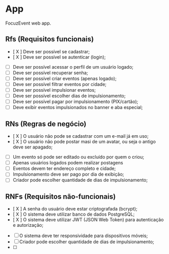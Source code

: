 # App

FocuzEvent web app.

## Rfs (Requisitos funcionais)

- [ X ] Deve ser possível se cadastrar;
- [ X ] Deve ser possível se autenticar (login);
- [ ] Deve ser possível acessar o perfil de um usuário logado;
- [ ] Deve ser possível recuperar senha;
- [ ] Deve ser possível criar eventos (apenas logado);
- [ ] Deve ser possível filtrar eventos por cidade;
- [ ] Deve ser possível impulsionar eventos;
- [ ] Deve ser possível escolher dias de impulsionamento;
- [ ] Deve ser possível pagar por impulsionamento (PIX/cartão);
- [ ] Deve exibir eventos impulsionados no banner e aba especial;

## RNs (Regras de negócio)

- [ X ] O usuário não pode se cadastrar com um e-mail já em uso;
- [ X ] O usuário não pode postar masi de um avatar, ou seja o antigo deve ser apagado;
- [ ] Um evento só pode ser editado ou excluído por quem o criou;
- [ ] Apenas usuários logados podem realizar postagens
- [ ] Eventos devem ter endereço completo e cidade;
- [ ] Impulsionamento deve ser pago por dia de exibição;
- [ ] Criador pode escolher quantidade de dias de impulsionamento;

## RNFs (Requisitos não-funcionais)

- [ X ] A senha do usuário deve estar criptografada (bcrypt);
- [ X ] O sistema deve utilizar banco de dados PostgreSQL;
- [ X ] O sistema deve utilizar JWT (JSON Web Token) para autenticação e autorização;
- [ ] O sistema deve ter responsividade para dispositivos móveis;
- [ ] Criador pode escolher quantidade de dias de impulsionamento;
- [ ]
